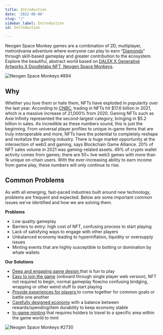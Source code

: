 ```yaml
---
title: Introduction
date: '2022-06-06'
slug: "/"
sidebar_label: Introduction
id: Introduction

---
```

Neogen Space Monkey games are a combination of 2D, multiplayer, metroidvania adventure where everyone can play to earn “[Diamonds](/tokenomics#diamond)” through skill-based gameplay and greater contribution to the ecosystem. Explore the beautiful, abstract world based on [DALEK X Generative Artworks X Doodlelabs NFT, Neogen Space Monkeys](https://neogenspacemonkeys.doodlelabs.io/).

![Neogen Space Monkeys #894](/download-11.png "Neogen Space Monkeys #894")

## Why

Whether you love them or hate them, NFTs have exploded in popularity over the last year. According to [CNBC,](https://www.cnbc.com/2022/03/10/trading-in-nfts-spiked-21000percent-to-top-17-billion-in-2021-report.html) trading in NFTs hit $17.6 billion in 2021, which is a massive increase of 21,000% from 2020. Gaming NFTs such as Axie Infinity represented the second-largest category, bringing in $5.2 billion in sales. As incredible as these numbers sound, this is just the beginning. From universal player profiles to unique in-game items that are truly interoperable and more, NFTs have the potential to completely reshape and revitalize the gaming industry. There is huge market opportunity at the intersection of web3 and gaming, says Blockchain Game Alliance. 20% of NFT sales volume in 2021 was gaming-related assets. 49% of crypto wallet activity comes from games; there are 50+ live web3 games with more than 1k unique on-chain users. With the ever-increasing ability to earn income from game play, these numbers will only continue to rise.

## Common Problems

As with all emerging, fast-paced industries built around new technology, problems are frequent and expected. Below are some important common issues we’ve identified and how we are solving them.

**Problems**

* Low quality gameplay
* Barriers to entry: high cost of NFT, confusing process to start playing
* Lack of satisfying ways to engage with other players
* Unbalanced economy leading to hyperinflation, liquidity or oversupply issues
* Minting events that are highly susceptible to botting or domination by whale wallets

**Our Solutions**

* [Deep and engaging game design ](docs/gameplay "Game Design")that is fun to play
* [Easy to join the game](docs/starting-the-game "Start the game") (onboard through single player web version), NFT not required to begin, normal gameplay flow/no confusing bridging, wrapping or other weird stuff to start playing
* [Provide experiences for players ](docs/gameplay#missions "Missions")to come together for common goals or battle one another
* [Carefully designed economy](docs/tokenomics "Tokenomics") with a balance between rewards/spending/item durability to keep economy stable
* [In-game minting](docs/gameplay#in-game-item-minting "Minting") that requires holders to travel to a specific area within the game world to mint

![Neogen Space Monkeys #2730](/download-12.png "Neogen Space Monkeys #2730")